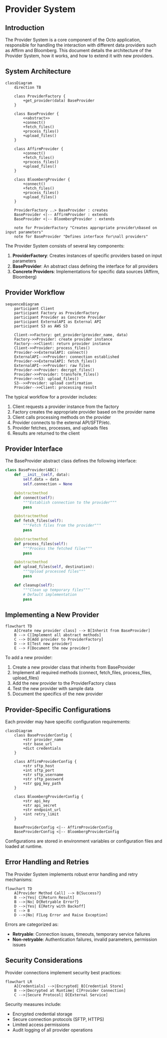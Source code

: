 # Provider System

## Introduction

The Provider System is a core component of the Octo application, responsible for handling the interaction with different data providers such as Affirm and Bloomberg. This document details the architecture of the Provider System, how it works, and how to extend it with new providers.

## System Architecture

```mermaid
classDiagram
    direction TB

    class ProviderFactory {
        +get_provider(data) BaseProvider
    }

    class BaseProvider {
        <<abstract>>
        +connect()
        +fetch_files()
        +process_files()
        +upload_files()
    }

    class AffirmProvider {
        +connect()
        +fetch_files()
        +process_files()
        +upload_files()
    }

    class BloombergProvider {
        +connect()
        +fetch_files()
        +process_files()
        +upload_files()
    }

    ProviderFactory ..> BaseProvider : creates
    BaseProvider <|-- AffirmProvider : extends
    BaseProvider <|-- BloombergProvider : extends

    note for ProviderFactory "Creates appropriate provider\nbased on input parameters"
    note for BaseProvider "Defines interface for\nall providers"
```

The Provider System consists of several key components:

1. **ProviderFactory**: Creates instances of specific providers based on input parameters
2. **BaseProvider**: An abstract class defining the interface for all providers
3. **Concrete Providers**: Implementations for specific data sources (Affirm, Bloomberg)

## Provider Workflow

```mermaid
sequenceDiagram
    participant Client
    participant Factory as ProviderFactory
    participant Provider as Concrete Provider
    participant ExternalAPI as External API
    participant S3 as AWS S3

    Client->>Factory: get_provider(provider_name, data)
    Factory->>Provider: create provider instance
    Factory-->>Client: return provider instance
    Client->>Provider: process_files()
    Provider->>ExternalAPI: connect()
    ExternalAPI-->>Provider: connection established
    Provider->>ExternalAPI: fetch_files()
    ExternalAPI-->>Provider: raw files
    Provider->>Provider: decrypt_files()
    Provider->>Provider: transform_files()
    Provider->>S3: upload_files()
    S3-->>Provider: upload confirmation
    Provider-->>Client: processing result
```

The typical workflow for a provider includes:

1. Client requests a provider instance from the factory
2. Factory creates the appropriate provider based on the provider name
3. Client calls processing methods on the provider
4. Provider connects to the external API/SFTP/etc.
5. Provider fetches, processes, and uploads files
6. Results are returned to the client

## Provider Interface

The BaseProvider abstract class defines the following interface:

```python
class BaseProvider(ABC):
    def __init__(self, data):
        self.data = data
        self.connection = None

    @abstractmethod
    def connect(self):
        """Establish connection to the provider"""
        pass

    @abstractmethod
    def fetch_files(self):
        """Fetch files from the provider"""
        pass

    @abstractmethod
    def process_files(self):
        """Process the fetched files"""
        pass

    @abstractmethod
    def upload_files(self, destination):
        """Upload processed files"""
        pass

    def cleanup(self):
        """Clean up temporary files"""
        # Default implementation
        pass
```

## Implementing a New Provider

```mermaid
flowchart TD
    A[Create new provider class] --> B[Inherit from BaseProvider]
    B --> C[Implement all abstract methods]
    C --> D[Add provider to ProviderFactory]
    D --> E[Test new provider]
    E --> F[Document the new provider]
```

To add a new provider:

1. Create a new provider class that inherits from BaseProvider
2. Implement all required methods (connect, fetch_files, process_files, upload_files)
3. Add the new provider to the ProviderFactory class
4. Test the new provider with sample data
5. Document the specifics of the new provider

## Provider-Specific Configurations

Each provider may have specific configuration requirements:

```mermaid
classDiagram
    class BaseProviderConfig {
        +str provider_name
        +str base_url
        +dict credentials
    }

    class AffirmProviderConfig {
        +str sftp_host
        +int sftp_port
        +str sftp_username
        +str sftp_password
        +str gpg_key_path
    }

    class BloombergProviderConfig {
        +str api_key
        +str api_secret
        +str endpoint_url
        +int retry_limit
    }

    BaseProviderConfig <|-- AffirmProviderConfig
    BaseProviderConfig <|-- BloombergProviderConfig
```

Configurations are stored in environment variables or configuration files and loaded at runtime.

## Error Handling and Retries

The Provider System implements robust error handling and retry mechanisms:

```mermaid
flowchart TD
    A[Provider Method Call] --> B{Success?}
    B -->|Yes| C[Return Result]
    B -->|No| D{Retryable Error?}
    D -->|Yes| E[Retry with Backoff]
    E --> B
    D -->|No| F[Log Error and Raise Exception]
```

Errors are categorized as:
- **Retryable**: Connection issues, timeouts, temporary service failures
- **Non-retryable**: Authentication failures, invalid parameters, permission issues

## Security Considerations

Provider connections implement security best practices:

```mermaid
flowchart LR
    A[Credentials] -->|Encrypted| B[Credential Store]
    B -->|Decrypted at Runtime| C[Provider Connection]
    C -->|Secure Protocol| D[External Service]
```

Security measures include:
- Encrypted credential storage
- Secure connection protocols (SFTP, HTTPS)
- Limited access permissions
- Audit logging of all provider operations
